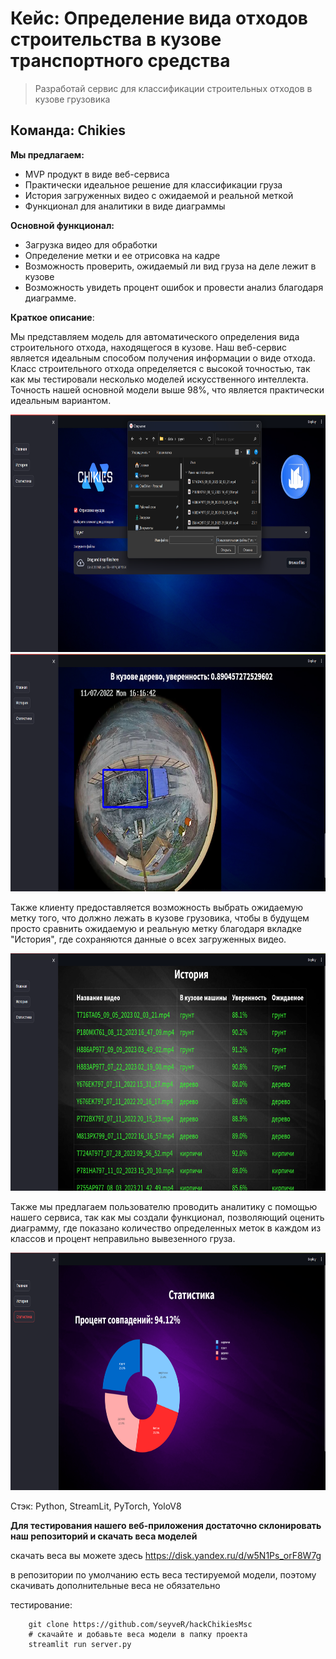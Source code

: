 # Кейс: Определение вида отходов строительства в кузове транспортного средства

> Разработай сервис для классификации строительных отходов в кузове грузовика

## Команда: Chikies


<!-- **Проблематика:**

- 1
- 2
- 3
- 4 -->

**Мы предлагаем:**

- MVP продукт в виде веб-сервиса
- Практически идеальное решение для классификации груза
- История загруженных видео с ожидаемой и реальной меткой
- Функционал для аналитики в виде диаграммы

**Основной функционал:**

- Загрузка видео для обработки
- Определение метки и ее отрисовка на кадре
- Возможность проверить, ожидаемый ли вид груза на деле лежит в кузове
- Возможность увидеть процент ошибок и провести анализ благодаря диаграмме.

**Краткое описание**: 

Мы представляем модель для автоматического определения вида строительного отхода, находящегося в кузове. Наш веб-сервис является идеальным способом получения информации о виде отхода. Класс строительного отхода определяется с высокой точностью, так как мы тестировали несколько моделей искусственного интеллекта. Точность нашей основной модели выше 98%, что является практически идеальным вариантом. 

<!-- ![Alt_text](/images/filters.jpg "Filters") -->
<img src="images/demo1.png" height="380">

<img src="images/demo2.png" height="380">

Также клиенту предоставляется возможность выбрать ожидаемую метку того, что должно лежать в кузове грузовика, чтобы в будущем просто сравнить ожидаемую и реальную метку благодаря вкладке "История", где сохраняются данные о всех загруженных видео.

<img src="images/demo3.png" height="380">


Также мы предлагаем пользователю проводить аналитику с помощью нашего сервиса, так как мы создали функционал, позволяющий оценить диаграмму, где показано количество определенных меток в каждом из классов и процент неправильно вывезенного груза.

<img src="images/demo4.png" height="380">

Стэк: Python, StreamLit, PyTorch, YoloV8


**Для тестирования нашего веб-приложения достаточно склонировать наш репозиторий и скачать веса моделей**

скачать веса вы можете здесь https://disk.yandex.ru/d/w5N1Ps_orF8W7g

в репозитории по умолчанию есть веса тестируемой модели, поэтому скачивать дополнительные веса не обязательно


тестирование:
```
    git clone https://github.com/seyveR/hackChikiesMsc
    # скачайте и добавьте веса модели в папку проекта
    streamlit run server.py
```